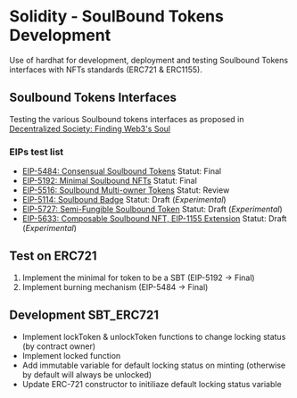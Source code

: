# Solidity - SoulBound Tokens Development

Use of hardhat for development, deployment and testing Soulbound Tokens interfaces with NFTs standards (ERC721 & ERC1155).



## Soulbound Tokens Interfaces

Testing the various Soulbound tokens interfaces as proposed in [Decentralized Society: Finding Web3's Soul](https://papers.ssrn.com/sol3/papers.cfm?abstract_id=4105763)

### EIPs test list

- [EIP-5484: Consensual Soulbound Tokens](https://eips.ethereum.org/EIPS/eip-5484) Statut: Final
- [EIP-5192: Minimal Soulbound NFTs](https://eips.ethereum.org/EIPS/eip-5192) Statut: Final
- [EIP-5516: Soulbound Multi-owner Tokens](https://eips.ethereum.org/EIPS/eip-5516) Statut: Review
- [EIP-5114: Soulbound Badge](https://eips.ethereum.org/EIPS/eip-5114) Statut: Draft (*Experimental*)
- [EIP-5727: Semi-Fungible Soulbound Token](https://eips.ethereum.org/EIPS/eip-5727) Statut: Draft (*Experimental*)
- [EIP-5633: Composable Soulbound NFT, EIP-1155 Extension](https://eips.ethereum.org/EIPS/eip-5633) Statut: Draft (*Experimental*)

## Test on ERC721

1. Implement the minimal for token to be a SBT (EIP-5192 -> Final)
2. Implement burning mechanism (EIP-5484 -> Final)

## Development SBT_ERC721
- Implement lockToken & unlockToken functions to change locking status (by contract owner)
- Implement locked function 
- Add immutable variable for default locking status on minting (otherwise by default will always be unlocked)
- Update ERC-721 constructor to initiliaze default locking status variable

